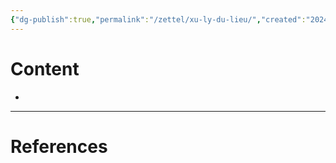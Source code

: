 ```yaml
---
{"dg-publish":true,"permalink":"/zettel/xu-ly-du-lieu/","created":"2024-03-05T23:14:19.847+07:00","updated":"2024-03-05T23:14:31.323+07:00"}
---
```


# Content

- 

---
# References